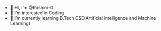 - 👋 Hi, I’m @Roshini-G
- 👀 I’m interested in Coding 
- 🌱 I’m currently learning B.Tech CSE(Artificial intelligence and Machine Learning)

<!---
Roshini-G/Roshini-G is a ✨ special ✨ repository because its `README.md` (this file) appears on your GitHub profile.
You can click the Preview link to take a look at your changes.
--->
